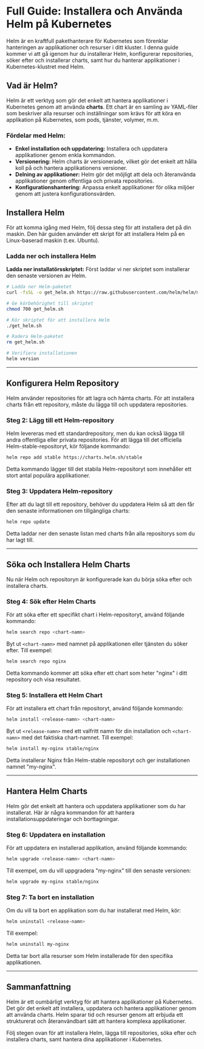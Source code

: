 # Full Guide: Installera och Använda Helm på Kubernetes

Helm är en kraftfull pakethanterare för Kubernetes som förenklar hanteringen av applikationer och resurser i ditt kluster. I denna guide kommer vi att gå igenom hur du installerar Helm, konfigurerar repositories, söker efter och installerar charts, samt hur du hanterar applikationer i Kubernetes-klustret med Helm.

## Vad är Helm?

Helm är ett verktyg som gör det enkelt att hantera applikationer i Kubernetes genom att använda **charts**. Ett chart är en samling av YAML-filer som beskriver alla resurser och inställningar som krävs för att köra en applikation på Kubernetes, som pods, tjänster, volymer, m.m.

### Fördelar med Helm:
- **Enkel installation och uppdatering:** Installera och uppdatera applikationer genom enkla kommandon.
- **Versionering:** Helm charts är versionerade, vilket gör det enkelt att hålla koll på och hantera applikationens versioner.
- **Delning av applikationer:** Helm gör det möjligt att dela och återanvända applikationer genom offentliga och privata repositories.
- **Konfigurationshantering:** Anpassa enkelt applikationer för olika miljöer genom att justera konfigurationsvärden.

## Installera Helm

För att komma igång med Helm, följ dessa steg för att installera det på din maskin. Den här guiden använder ett skript för att installera Helm på en Linux-baserad maskin (t.ex. Ubuntu).

### Ladda ner och installera Helm

**Ladda ner installatörsskriptet:**
   Först laddar vi ner skriptet som installerar den senaste versionen av Helm.
   ```bash
   # Ladda ner Helm-paketet
   curl -fsSL -o get_helm.sh https://raw.githubusercontent.com/helm/helm/main/scripts/get-helm-3

   # Ge körbehörighet till skriptet
   chmod 700 get_helm.sh

   # Kör skriptet för att installera Helm
   ./get_helm.sh

   # Radera Helm-paketet
   rm get_helm.sh

   # Verifiera installationen
   helm version
   ```

---

## Konfigurera Helm Repository

Helm använder repositories för att lagra och hämta charts. För att installera charts från ett repository, måste du lägga till och uppdatera repositories.

### Steg 2: Lägg till ett Helm-repository

Helm levereras med ett standardrepository, men du kan också lägga till andra offentliga eller privata repositories. För att lägga till det officiella Helm-stable-repositoryt, kör följande kommando:
```bash
helm repo add stable https://charts.helm.sh/stable
```

Detta kommando lägger till det stabila Helm-repositoryt som innehåller ett stort antal populära applikationer.

### Steg 3: Uppdatera Helm-repository

Efter att du lagt till ett repository, behöver du uppdatera Helm så att den får den senaste informationen om tillgängliga charts:
```bash
helm repo update
```

Detta laddar ner den senaste listan med charts från alla repositorys som du har lagt till.

---

## Söka och Installera Helm Charts

Nu när Helm och repositoryn är konfigurerade kan du börja söka efter och installera charts.

### Steg 4: Sök efter Helm Charts

För att söka efter ett specifikt chart i Helm-repositoryt, använd följande kommando:
```bash
helm search repo <chart-namn>
```
Byt ut `<chart-namn>` med namnet på applikationen eller tjänsten du söker efter. Till exempel:
```bash
helm search repo nginx
```

Detta kommando kommer att söka efter ett chart som heter "nginx" i ditt repository och visa resultatet.

### Steg 5: Installera ett Helm Chart

För att installera ett chart från repositoryt, använd följande kommando:
```bash
helm install <release-namn> <chart-namn>
```
Byt ut `<release-namn>` med ett valfritt namn för din installation och `<chart-namn>` med det faktiska chart-namnet. Till exempel:
```bash
helm install my-nginx stable/nginx
```

Detta installerar Nginx från Helm-stable repositoryt och ger installationen namnet "my-nginx".

---

## Hantera Helm Charts

Helm gör det enkelt att hantera och uppdatera applikationer som du har installerat. Här är några kommandon för att hantera installationsuppdateringar och borttagningar.

### Steg 6: Uppdatera en installation

För att uppdatera en installerad applikation, använd följande kommando:
```bash
helm upgrade <release-namn> <chart-namn>
```
Till exempel, om du vill uppgradera "my-nginx" till den senaste versionen:
```bash
helm upgrade my-nginx stable/nginx
```

### Steg 7: Ta bort en installation

Om du vill ta bort en applikation som du har installerat med Helm, kör:
```bash
helm uninstall <release-namn>
```
Till exempel:
```bash
helm uninstall my-nginx
```
Detta tar bort alla resurser som Helm installerade för den specifika applikationen.

---

## Sammanfattning

Helm är ett oumbärligt verktyg för att hantera applikationer på Kubernetes. Det gör det enkelt att installera, uppdatera och hantera applikationer genom att använda charts. Helm sparar tid och resurser genom att erbjuda ett strukturerat och återanvändbart sätt att hantera komplexa applikationer.

Följ stegen ovan för att installera Helm, lägga till repositories, söka efter och installera charts, samt hantera dina applikationer i Kubernetes.
